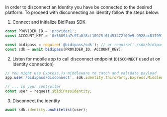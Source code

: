 In order to disconnect an Identity you have be connected to the desired platform.
To proceed with disconnecting an identity follow the steps below:

1. Connect and initialize BidiPass SDK

```javascript
const PROVIDER_ID = 'provider1';
const ACCOUNT_KEY = '0x5689fa7c97a8f8cf10975f6f453472f09e9c9928ac81799128fcb3da68773cf0'; // {Manager Account} credentials

const bidipass = require('@bidipass/sdk'); // or require('./sdk/bidipass-loader.js');
const sdk = await bidipass(PROVIDER_ID, ACCOUNT_KEY);
```

2. Listen for mobile app to call disconnect endpoint (`DISCONNECT` used at on Identity connection)

```javascript
// You might use Express.js middleware to catch and validate payload
app.use('/bidipass/disconnect', sdk.identity.ThirdParty.Express.Middleware);

// ... in your controller
const user = request.$bidiPassIdentity;
```

3. Disconnect the identity

```javascript
await sdk.identity.unwhitelist(user);
```
